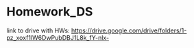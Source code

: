 # Homework_DS

link to drive with HWs: https://drive.google.com/drive/folders/1-pz_xoxf1lW6DwPubDBJ1L8k_fY-nlx-
